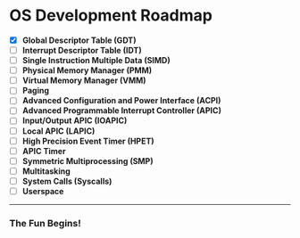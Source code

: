 # OS Development Roadmap

- [x] **Global Descriptor Table (GDT)**
- [ ] **Interrupt Descriptor Table (IDT)**
- [ ] **Single Instruction Multiple Data (SIMD)**
- [ ] **Physical Memory Manager (PMM)**
- [ ] **Virtual Memory Manager (VMM)**
- [ ] **Paging**
- [ ] **Advanced Configuration and Power Interface (ACPI)**
- [ ] **Advanced Programmable Interrupt Controller (APIC)**
- [ ] **Input/Output APIC (IOAPIC)**
- [ ] **Local APIC (LAPIC)**
- [ ] **High Precision Event Timer (HPET)**
- [ ] **APIC Timer**
- [ ] **Symmetric Multiprocessing (SMP)**
- [ ] **Multitasking**
- [ ] **System Calls (Syscalls)**
- [ ] **Userspace**

---

### The Fun Begins!
